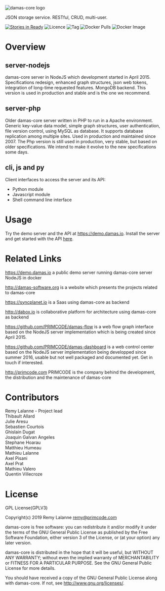 <img src="http://damas-software.org/bin/damas-core_logo.svg?t=2" alt="damas-core logo"/>

JSON storage service. RESTful, CRUD, multi-user.

[![Stories in Ready](https://badge.waffle.io/remyla/damas-core.png?label=ready&title=Ready)](https://waffle.io/remyla/damas-core)
![Licence](https://img.shields.io/github/license/remyla/damas-core.svg)
![Tag](https://img.shields.io/github/tag/remyla/damas-core.svg)
![Docker Pulls](https://img.shields.io/docker/pulls/zankia/damas-node.svg)
![Docker Image](https://images.microbadger.com/badges/image/zankia/damas-node.svg)
# Overview

## server-nodejs
damas-core server in NodeJS which development started in April 2015. Specifications redesign, enhanced graph structures, json web tokens, integration of long-time requested features. MongoDB backend. This version is used in production and stable and is the one we recommend.

## server-php
Older damas-core server written in PHP to run in a Apache environment. Generic key-value data model, simple graph structures, user authentication, file version control, using MySQL as database. It supports database replication among multiple sites. Used in production and maintained since 2007. The Php version is still used in production, very stable, but based on older specifications. We intend to make it evolve to the new specifications some days.

## cli, js and py
Client interfaces to access the server and its API:

* Python module
* Javascript module
* Shell command line interface

# Usage
Try the demo server and the API at https://demo.damas.io. Install the server and get started with the API [here](https://github.com/remyla/damas-core/wiki).

# Related Links
https://demo.damas.io a public demo server running damas-core server NodeJS in docker

http://damas-software.org is a website which presents the projects related to damas-core

https://syncplanet.io is a Saas using damas-core as backend

http://dabox.io is collaborative platform for architecture using damas-core as backend

https://github.com/PRIMCODE/damas-flow is a web flow graph interface based on the NodeJS server implementation which is being created since April 2015.

https://github.com/PRIMCODE/damas-dashboard is a web control center based on the NodeJS server implementation being developped since summer 2016, usable but not well packaged and documented yet. Get in touch if interested.

http://primcode.com PRIMCODE is the company behind the development, the distribution and the maintenance of damas-core

# Contributors
Remy Lalanne - Project lead  
Thibault Allard  
Julie Aresu  
Sebastien Courtois  
Ghislain Dugat  
Joaquin Galvan Angeles  
Stephane Hoarau  
Matthieu Humeau  
Mathieu Lalanne  
Axel Pisani  
Axel Prat  
Mathieu Valero  
Quentin Villecroze

# License
GPL License(GPLV3)

Copyright(c) 2019 Remy Lalanne remy@primcode.com

damas-core is free software: you can redistribute it and/or modify
it under the terms of the GNU General Public License as published by
the Free Software Foundation, either version 3 of the License, or
(at your option) any later version.

damas-core is distributed in the hope that it will be useful,
but WITHOUT ANY WARRANTY; without even the implied warranty of
MERCHANTABILITY or FITNESS FOR A PARTICULAR PURPOSE.  See the
GNU General Public License for more details.

You should have received a copy of the GNU General Public License
along with damas-core.  If not, see <http://www.gnu.org/licenses/>.
